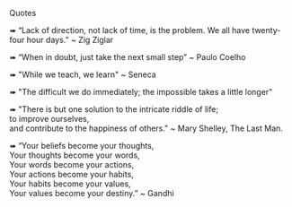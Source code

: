 Quotes

➠ “Lack of direction, not lack of time, is the problem. We all have twenty-four hour days.” ~ Zig Ziglar

➠ “When in doubt, just take the next small step” ~ Paulo Coelho

➠ "While we teach, we learn" ~ Seneca

➠ "The difficult we do immediately; the impossible takes a little longer"

➠ "There is but one solution to the intricate riddle of life; <br />
to improve ourselves, <br />
and contribute to the happiness of others." ~ Mary Shelley, The Last Man.

➠ “Your beliefs become your thoughts, <br />
Your thoughts become your words, <br />
Your words become your actions, <br />
Your actions become your habits, <br />
Your habits become your values, <br />
Your values become your destiny.” ~ Gandhi
